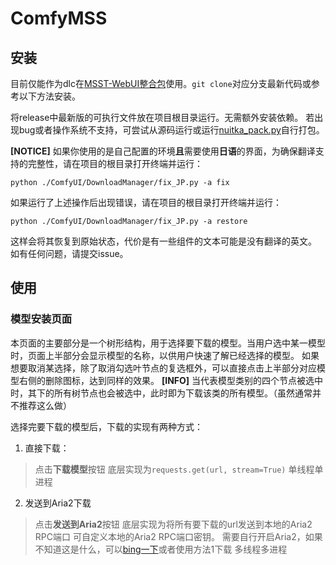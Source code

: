 # ComfyMSS

## 安装
目前仅能作为dlc在[MSST-WebUI整合包](https://github.com/SUC-DriverOld/MSST-WebUI)使用。``git clone``对应分支最新代码或参考以下方法安装。

将release中最新版的可执行文件放在项目根目录运行。无需额外安装依赖。
若出现bug或者操作系统不支持，可尝试从源码运行或运行[nuitka_pack.py](https://github.com/SUC-DriverOld/MSST-WebUI/blob/main/nuitka_pack.py)自行打包。

**[NOTICE]**
如果你使用的是自己配置的环境**且**需要使用**日语**的界面，为确保翻译支持的完整性，请在项目的根目录打开终端并运行：
```
python ./ComfyUI/DownloadManager/fix_JP.py -a fix
```

如果运行了上述操作后出现错误，请在项目的根目录打开终端并运行：
```
python ./ComfyUI/DownloadManager/fix_JP.py -a restore
```
这样会将其恢复到原始状态，代价是有一些组件的文本可能是没有翻译的英文。
如有任何问题，请提交issue。


## 使用

### 模型安装页面

本页面的主要部分是一个树形结构，用于选择要下载的模型。当用户选中某一模型时，页面上半部分会显示模型的名称，以供用户快速了解已经选择的模型。
如果想要取消某选择，除了取消勾选叶节点的复选框外，可以直接点击上半部分对应模型右侧的删除图标，达到同样的效果。
**[INFO]** 当代表模型类别的四个节点被选中时，其下的所有树节点也会被选中，此时即为下载该类的所有模型。（虽然通常并不推荐这么做）

选择完要下载的模型后，下载的实现有两种方式：
1. 直接下载：
> 点击**下载模型**按钮
> 底层实现为```requests.get(url, stream=True)```
> 单线程单进程

2. 发送到Aria2下载
> 点击**发送到Aria2**按钮
> 底层实现为将所有要下载的url发送到本地的Aria2 RPC端口
> 可自定义本地的Aria2 RPC端口密钥。
> 需要自行开启Aria2，如果不知道这是什么，可以[bing一下](https://cn.bing.com/search?q=aria2+rpc&qs=n&form=QBRE&sp=-1&lq=0&pq=aria2+rpc&sc=10-9&sk=&cvid=8B1B8ED0D20C47DB80BE562A95B66FBA&ghsh=0&ghacc=0&ghpl=)或者使用方法1下载
> 多线程多进程

